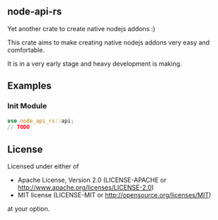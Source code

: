 ## node-api-rs

Yet another crate to create native nodejs addons :)

This crate aims to make creating native nodejs addons very easy and comfortable.

It is in a very early stage and heavy development is making.

## Examples

### Init Module

```rust
use node_api_rs::api;
// TODO
```

## License

Licensed under either of

- Apache License, Version 2.0 (LICENSE-APACHE or http://www.apache.org/licenses/LICENSE-2.0)
- MIT license (LICENSE-MIT or http://opensource.org/licenses/MIT)

at your option.
